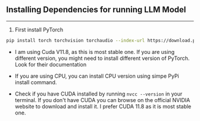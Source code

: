 ## Installing Dependencies for running LLM Model

---

1. First install PyTorch
```bash
pip install torch torchvision torchaudio --index-url https://download.pytorch.org/whl/cu118
```

- I am using Cuda V11.8, as this is most stable one. If you are using different version, you might need to install different version of PyTorch. Look for their documentation
- If you are using CPU, you can install CPU version using simpe PyPi install command.

- Check if you have CUDA installed by running `nvcc --version` in your terminal. If you don't have CUDA you can browse on the official NVIDIA website to download and install it. I prefer CUDA 11.8 as it is most stable one.

